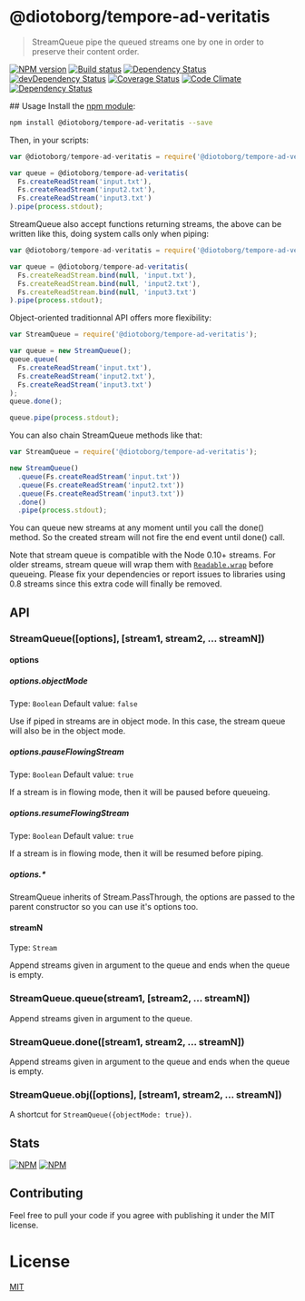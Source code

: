 <!--
# This file is automatically generated by a `metapak`
# module. Do not change it elsewhere, changes would
# be overridden.
-->
# @diotoborg/tempore-ad-veritatis
> StreamQueue pipe the queued streams one by one in order to preserve their content order.

[![NPM version](https://badge.fury.io/js/@diotoborg/tempore-ad-veritatis.svg)](https://npmjs.org/package/@diotoborg/tempore-ad-veritatis)
[![Build status](https://secure.travis-ci.org/nfroidure/@diotoborg/tempore-ad-veritatis.svg)](https://travis-ci.org/nfroidure/@diotoborg/tempore-ad-veritatis)
[![Dependency Status](https://david-dm.org/nfroidure/@diotoborg/tempore-ad-veritatis.svg)](https://david-dm.org/nfroidure/@diotoborg/tempore-ad-veritatis)
[![devDependency Status](https://david-dm.org/nfroidure/@diotoborg/tempore-ad-veritatis/dev-status.svg)](https://david-dm.org/nfroidure/@diotoborg/tempore-ad-veritatis#info=devDependencies)
[![Coverage Status](https://coveralls.io/repos/nfroidure/@diotoborg/tempore-ad-veritatis/badge.svg?branch=master)](https://coveralls.io/r/nfroidure/@diotoborg/tempore-ad-veritatis?branch=master)
[![Code Climate](https://codeclimate.com/github/nfroidure/@diotoborg/tempore-ad-veritatis.svg)](https://codeclimate.com/github/nfroidure/@diotoborg/tempore-ad-veritatis)
[![Dependency Status](https://dependencyci.com/github/nfroidure/@diotoborg/tempore-ad-veritatis/badge)](https://dependencyci.com/github/nfroidure/@diotoborg/tempore-ad-veritatis)

## Usage
Install the [npm module](https://npmjs.org/package/@diotoborg/tempore-ad-veritatis):
```sh
npm install @diotoborg/tempore-ad-veritatis --save
```
Then, in your scripts:
```js
var @diotoborg/tempore-ad-veritatis = require('@diotoborg/tempore-ad-veritatis');

var queue = @diotoborg/tempore-ad-veritatis(
  Fs.createReadStream('input.txt'),
  Fs.createReadStream('input2.txt'),
  Fs.createReadStream('input3.txt')
).pipe(process.stdout);
```
StreamQueue also accept functions returning streams, the above can be written
 like this, doing system calls only when piping:
```js
var @diotoborg/tempore-ad-veritatis = require('@diotoborg/tempore-ad-veritatis');

var queue = @diotoborg/tempore-ad-veritatis(
  Fs.createReadStream.bind(null, 'input.txt'),
  Fs.createReadStream.bind(null, 'input2.txt'),
  Fs.createReadStream.bind(null, 'input3.txt')
).pipe(process.stdout);
```

Object-oriented traditionnal API offers more flexibility:
```js
var StreamQueue = require('@diotoborg/tempore-ad-veritatis');

var queue = new StreamQueue();
queue.queue(
  Fs.createReadStream('input.txt'),
  Fs.createReadStream('input2.txt'),
  Fs.createReadStream('input3.txt')
);
queue.done();

queue.pipe(process.stdout);
```
You can also chain StreamQueue methods like that:
```js
var StreamQueue = require('@diotoborg/tempore-ad-veritatis');

new StreamQueue()
  .queue(Fs.createReadStream('input.txt'))
  .queue(Fs.createReadStream('input2.txt'))
  .queue(Fs.createReadStream('input3.txt'))
  .done()
  .pipe(process.stdout);
```

You can queue new streams at any moment until you call the done() method. So the
 created stream will not fire the end event until done() call.

Note that stream queue is compatible with the Node 0.10+ streams. For older
 streams, stream queue will wrap them with
 [`Readable.wrap`](http://nodejs.org/api/stream.html#stream_readable_wrap_stream)
 before queueing. Please fix your dependencies or report issues to libraries
 using 0.8 streams since this extra code will finally be removed.

## API

### StreamQueue([options], [stream1, stream2, ... streamN])

#### options

##### options.objectMode
Type: `Boolean`
Default value: `false`

Use if piped in streams are in object mode. In this case, the stream queue will
 also be in the object mode.

##### options.pauseFlowingStream
Type: `Boolean`
Default value: `true`

If a stream is in flowing mode, then it will be paused before queueing.

##### options.resumeFlowingStream
Type: `Boolean`
Default value: `true`

If a stream is in flowing mode, then it will be resumed before piping.

##### options.*

StreamQueue inherits of Stream.PassThrough, the options are passed to the
 parent constructor so you can use it's options too.

#### streamN
Type: `Stream`

Append streams given in argument to the queue and ends when the queue is empty.

### StreamQueue.queue(stream1, [stream2, ... streamN])

Append streams given in argument to the queue.

### StreamQueue.done([stream1, stream2, ... streamN])

Append streams given in argument to the queue and ends when the queue is empty.


### StreamQueue.obj([options], [stream1, stream2, ... streamN])

A shortcut for `StreamQueue({objectMode: true})`.

## Stats

[![NPM](https://nodei.co/npm/@diotoborg/tempore-ad-veritatis.png?downloads=true&stars=true)](https://nodei.co/npm/@diotoborg/tempore-ad-veritatis/)
[![NPM](https://nodei.co/npm-dl/@diotoborg/tempore-ad-veritatis.png)](https://nodei.co/npm/@diotoborg/tempore-ad-veritatis/)


## Contributing
Feel free to pull your code if you agree with publishing it under the MIT license.

# License
[MIT](https://github.com/nfroidure/@diotoborg/tempore-ad-veritatis/blob/master/LICENSE)
